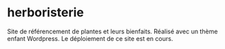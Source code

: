 # herboristerie
 
 
Site de référencement de plantes et leurs bienfaits. Réalisé avec un thème enfant Wordpress. Le déploiement de ce site est en cours. 
